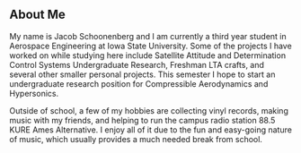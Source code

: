 ## About Me
My name is Jacob Schoonenberg and I am currently a third year student in Aerospace Engineering at Iowa State University. Some of the projects
I have worked on while studying here include Satellite Attitude and Determination Control Systems Undergraduate Research, Freshman LTA crafts, 
and several other smaller personal projects. This semester I hope to start an undergraduate research position for Compressible Aerodynamics
and Hypersonics.

Outside of school, a few of my hobbies are collecting vinyl records, making music with my friends, and helping to run the campus radio station
88.5 KURE Ames Alternative. I enjoy all of it due to the fun and easy-going nature of music, which usually provides a much needed break from
school.
